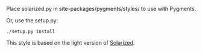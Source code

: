 Place solarized.py in site-packages/pygments/styles/ to use with Pygments.

Or, use the setup.py:

    ./setup.py install

This style is based on the light version of [Solarized](https://github.com/altercation/solarized).
